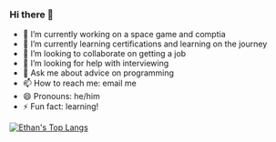 ### Hi there 👋
- 🔭 I’m currently working on a space game and comptia
- 🌱 I’m currently learning certifications and learning on the journey
- 👯 I’m looking to collaborate on getting a job
- 🤔 I’m looking for help with interviewing
- 💬 Ask me about advice on programming
- 📫 How to reach me: email me
- 😄 Pronouns: he/him
- ⚡ Fun fact: learning!

[![Ethan's Top Langs](https://github-readme-stats.vercel.app/api/top-langs/?username=ethanAthompson&layout=donut)](https://github.com/anuraghazra/github-readme-stats)


<!--- : Ideas :
Build a website that hosts all your working projects (the js and rust projects) online

Build a Downloader for Cosmiclee so everyone on different platforms can play with their specified versions
  - Windows => Windows specified features
  - Linux => Linux specified features
  - ... => ... specified features
-->
